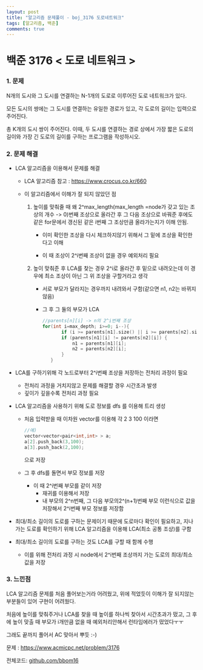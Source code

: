 ```yaml
---
layout: post
title: "알고리즘 문제풀이 - boj_3176 도로네트워크"
tags: [알고리즘, 백준]
comments: true
---
```


# 백준 3176 < 도로 네트워크 >

### 1. 문제 

N개의 도시와 그 도시를 연결하는 N-1개의 도로로 이루어진 도로 네트워크가 있다. 

모든 도시의 쌍에는 그 도시를 연결하는 유일한 경로가 있고, 각 도로의 길이는 입력으로 주어진다.

총 K개의 도시 쌍이 주어진다. 이때, 두 도시를 연결하는 경로 상에서 가장 짧은 도로의 길이와 가장 긴 도로의 길이를 구하는 프로그램을 작성하시오.

### 2. 문제 해결 

- LCA 알고리즘을 이용해서 문제를 해결 

  - LCA 알고리즘 참고 : <https://www.crocus.co.kr/660>

  - 이 알고리즘에서 이해가 잘 되지 않았던 점

    1. 높이를 맞춰줄 때 왜 2^max_length(max_length =node가 갖고 있는 조상의 개수 -> 0)번째 조상으로 올라간 후 그 다음 조상으로 바꿔준 후에도 같은 for문에서 갱신된 같은 i번째 그 조상만큼 올라가는지가 이해 안됨.

       - 이미 확인한 조상을 다시 체크하지않기 위해서 그 밑에 조상을 확인한다고 이해 

       - 이 때 조상이 2^i번째 조상이 없을 경우 예외처리 필요

    2. 높이 맞춰준 후 LCA를 찾는 경우 2^i로 올라간 후 밑으로 내려오는데 이 경우에 최소 조상이 아닌 그 위 조상을 구할거라고 생각

       - 서로 부모가 달라지는 경우까지 내려와서 구함(같으면 n1, n2는 바뀌지않음)

       - 그 후 그 둘의 부모가 LCA

         ```c++
         //parents[n][i] -> n의 2^i번째 조상
         for(int i=max_depth; i>=0; i--){
         		if (i >= parents[n1].size() || i >= parents[n2].size()) continue;
         		if (parents[n1][i] != parents[n2][i]) {
         			n1 = parents[n1][i];
         			n2 = parents[n2][i];
         		}
         	}
         ```

         

- LCA를 구하기위해 각 노드로부터 2^i번째 조상을 저장하는 전처리 과정이 필요

  - 전처리 과정을 거치지않고 문제를 해결할 경우 시간초과 발생
  - 깊이가 깊을수록 전처리 과정 필요

- LCA 알고리즘을 사용하기 위해 도로 정보를 dfs 를 이용해 트리 생성

  - 처음 입력받을 때 이차원 vector를 이용해 각 2 3 100 이라면 

    ```c++
    //예)
    vector<vector<pair<int,int> > a;
    a[2].push_back(3,100);
    a[3].push_back(2,100);
    ```

    으로 저장

  - 그 후 dfs를 돌면서 부모 정보를 저장 

    - 이 때 2^i번째 부모를 같이 저장
      - 재귀를 이용해서 저장
      - 내 부모의 2^n번째, 그 다음 부모의2^(n+1)번째 부모 이런식으로 값을 저장해서 2^i번째 부모 정보를 저장함

- 최대/최소 길이의 도로를 구하는 문제이기 때문에 도로마다 확인이 필요하고, 지나가는 도로를 확인하기 위해 LCA 알고리즘을 이용해 LCA(최소 공통 조상)를 구함

- 최대/최소 길이의 도로를 구하는 것도 LCA를 구할 때 함께 수행

  - 이를 위해 전처리 과정 시 node에서 2^i번째 조상까지 가는 도로의 최대/최소값을 저장

### 3. 느낀점

LCA 알고리즘 문제를 처음 풀어보는거라 어려웠고, 위에 적었듯이 이해가 잘 되지않는 부분들이 있어 구현이 어려웠다. 

처음에 높이를 맞춰주거나 LCA를 찾을 때 높이를 하나씩 찾아서 시간초과가 떴고, 그 후에 높이 맞출 때 부모가 i개만큼 없을 때 예외처리안해서 런타임에러가 떴었다ㅜㅜ 

그래도 끝까지 풀어서 AC 맞아서 뿌듯 :-)

문제 : <https://www.acmicpc.net/problem/3176>

전체코드:  [github.com/bbom16](https://github.com/bbom16/study_algorithm/blob/master/algorithm_2019_cplus/algorithm_2019_cplus/3176.cpp)

